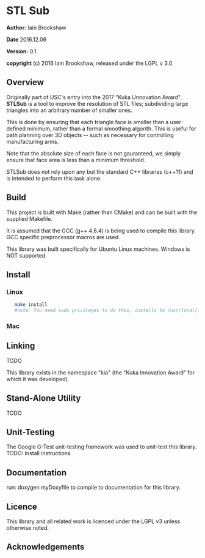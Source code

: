 # STL Sub
**Author:** Iain Brookshaw

**Date**  2016.12.06

**Version:** 0.1

**copyright** (c) 2016 Iain Brookshaw, released under the LGPL v 3.0
  
## Overview
    
Originally part of USC's entry into the 2017 "Kuka Unnovation Award",
**STLSub** is a tool to improve the resolution of STL files; subdividing
large triangles into an arbitrary number of smaller ones.

This is done by ensuring that each triangle face is smaller than a user
defined minimum, rather than a formal smoothing algorith. This is useful
for path planning over 3D objects -- such as necessary for controlling
manufacturing arms.
  
Note that the absolute size of each face is not gauranteed, we simply
ensure that face area is less than a minimum threshold.
  
STLSub does not rely upon any but the standard C++ libraries (c++11) and 
is intended to perform this task alone. 
     
## Build
  
This project is built with Make (rather than CMake) and can be built with 
the supplied Makefile.

It is assumed that the GCC (g++ 4.8.4) is being used to compile this 
library. GCC specific preprocessor macros are used.

This library was built specifically for Ubuntu Linux machines. Windows
is NOT supported.

## Install
### Linux
```bash
   make install
   #note: You need sudo privileges to do this, installs to /usr/local/lib
```
### Mac

## Linking
   TODO
   
   This library exists in the namespace "kia" (the "Kuka Innovation Award"
   for which it was developed).  

## Stand-Alone Utility
   TODO

## Unit-Testing
   The Google G-Test unit-testing framework was used to unit-test this 
   library. TODO: Install instructions

## Documentation
   run:
	doxygen myDoxyfile 
   to compile to documentation for this library.

## Licence
   This library and all related work is licenced under the LGPL v3 unless
   otherwise noted.

## Acknowledgements
